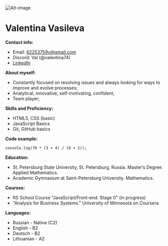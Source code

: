 ![Alt-image](https://smb-it.ru/images/notes/jkh-soft.jpg)
# **Valentina Vasileva**


**Contact info:**
+ Email: 62253759v@gmail.com
+ Discord: Val (@valentina74)
+ [LinkedIn](https://www.linkedin.com/in/valentina-vasileva-110441131?lipi=urn:li:page:d_flagship3_profile_view_base_contact_details;Fbsc9RH5QA+yCzc7z1copA==)

**About myself:**
+ Constantly focused on resolving issues and always looking for ways to improve and evolve processes;
+ Analytical, innovative, self-motivating, confident;
+ Team player;

**Skills and Proficiency:**
+ HTML5, CSS (basic)
+ JavaScript Basics
+ Git, GitHub basics

**Code example:**

```console.log(70 * (3 + 4) / (8 + 2));```



**Education:**
+ St. Petersburg State University, St. Petersburg, Russia. Master’s Degree. Applied Mathematics.
+ Academic Gymnasium at Saint-Petersburg University. Mathematics.

**Courses:**
+ RS School Course "JavaScript/Front-end. Stage 0" (in progress)
+ "Analysis for Business Systems." University of Minnesota on Coursera

**Languages:**
+ Russian - Native (C2)
+ English - B2
+ Deutsch - B2
+ Lithuanian - A2